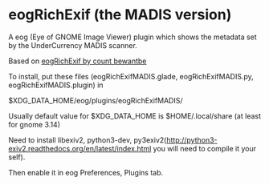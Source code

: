 # eogRichExif (the MADIS version)

A eog (Eye of GNOME Image Viewer) plugin which shows the metadata set by the UnderCurrency MADIS scanner.

Based on [eogRichExif by count bewantbe](https://github.com/bewantbe/eogRichExif)

To install, put these files (eogRichExifMADIS.glade, eogRichExifMADIS.py, eogRichExifMADIS.plugin) in

  $XDG_DATA_HOME/eog/plugins/eogRichExifMADIS/

Usually default value for $XDG_DATA_HOME is $HOME/.local/share (at least for gnome 3.14)

Need to install libexiv2, python3-dev, py3exiv2(http://python3-exiv2.readthedocs.org/en/latest/index.html you will need to compile it your self).

Then enable it in eog Preferences, Plugins tab.
